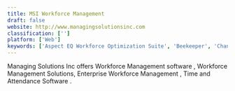 ```yaml
---
title: MSI Workforce Management
draft: false 
website: http://www.managingsolutionsinc.com
classification: ['']
platform: ['Web']
keywords: ['Aspect EQ Workforce Optimization Suite', 'Beekeeper', 'ChangeNerd', 'Clustree', 'EasyData', 'Groupe', 'HigherUp', 'Holy-Dis Planexa', 'InVision WFM', 'Inova Desktop Presenter', 'Kaba Workforce', 'KnoahSoft Harmony', 'MobiWork MWS', 'Octime Expresso', 'OpenText Qfiniti', 'OriginOne', 'Trapeze OPS', 'WorkFusion', 'WorkJam', 'Zuus Workforce', 'nGUVU']
---
```

Managing Solutions Inc offers Workforce Management software , Workforce Management Solutions, Enterprise Workforce Management , Time and Attendance Software .